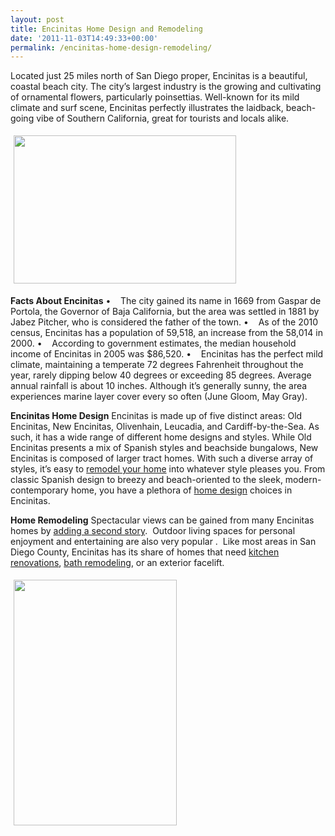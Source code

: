 ```yaml
---
layout: post
title: Encinitas Home Design and Remodeling
date: '2011-11-03T14:49:33+00:00'
permalink: /encinitas-home-design-remodeling/
---
```

Located just 25 miles north of San Diego proper, Encinitas is a beautiful, coastal beach city. The city’s largest industry is the growing and cultivating of ornamental flowers, particularly poinsettias. Well-known for its mild climate and surf scene, Encinitas perfectly illustrates the laidback, beach-going vibe of Southern California, great for tourists and locals alike.

<img class="alignright" style="margin: 5px;" src="http://www.murraylampert.com/images/gallery/blog/Roof-Top-Deck2.jpg" alt="" width="356" height="237" />

<strong>Facts About Encinitas</strong>
•    The city gained its name in 1669 from Gaspar de Portola, the Governor of Baja California, but the area was settled in 1881 by Jabez Pitcher, who is considered the father of the town.
•    As of the 2010 census, Encinitas has a population of 59,518, an increase from the 58,014 in 2000.
•    According to government estimates, the median household income of Encinitas in 2005 was $86,520.
•    Encinitas has the perfect mild climate, maintaining a temperate 72 degrees Fahrenheit throughout the year, rarely dipping below 40 degrees or exceeding 85 degrees. Average annual rainfall is about 10 inches. Although it’s generally sunny, the area experiences marine layer cover every so often (June Gloom, May Gray).

<strong>Encinitas Home Design</strong>
Encinitas is made up of five distinct areas: Old Encinitas, New Encinitas, Olivenhain, Leucadia, and Cardiff-by-the-Sea. As such, it has a wide range of different home designs and styles. While Old Encinitas presents a mix of Spanish styles and beachside bungalows, New Encinitas is composed of larger tract homes. With such a diverse array of styles, it’s easy to <a href="http://www.murraylampert.com/remodel/">remodel your home</a> into whatever style pleases you. From classic Spanish design to breezy and beach-oriented to the sleek, modern-contemporary home, you have a plethora of <a href="http://www.murraylampert.com/san-diego-home-design-serivces/">home design</a> choices in Encinitas.

<strong>Home Remodeling</strong>
Spectacular views can be gained from many Encinitas homes by <a href="http://www.murraylampert.com/san-diego-second-story-addition/">adding a second story</a>.  Outdoor living spaces for personal enjoyment and entertaining are also very popular .  Like most areas in San Diego County, Encinitas has its share of homes that need <a href="http://www.murraylampert.com/san-diego-kitchen-remodeling-services/">kitchen renovations</a>, <a href="http://www.murraylampert.com/san-diego-bathroom-remodeling-services/">bath remodeling</a>, or an exterior facelift.

<img class="alignleft" style="margin: 5px;" src="http://www.murraylampert.com/images/gallery/blog/Roof-Top-Deck.jpg" alt="" width="261" height="393" />
